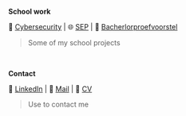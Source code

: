 **School work**

🔐 [Cybersecurity](https://github.com/fatlindisufistudenthogent/cyber-npe-opdracht) |
🌐 [SEP](https://github.com/fatlindisufistudenthogent/SEP) | <!-- staat op prive momenteel -->
📄 [Bacherlorproefvoorstel](https://github.com/fatlindisufistudenthogent/Bachelorproefvoorstel)

> Some of my school projects

<br>

**Contact**

🔗 [LinkedIn](https://www.linkedin.com/FatlindIsufi) | <!-- fixen -->
📩 [Mail](fatlind.isufi@student.hogent.be) | <!-- fixen -->
🪪 [CV](https://workspace.google.com/products/drive/) <!-- fixen -->

> Use to contact me
